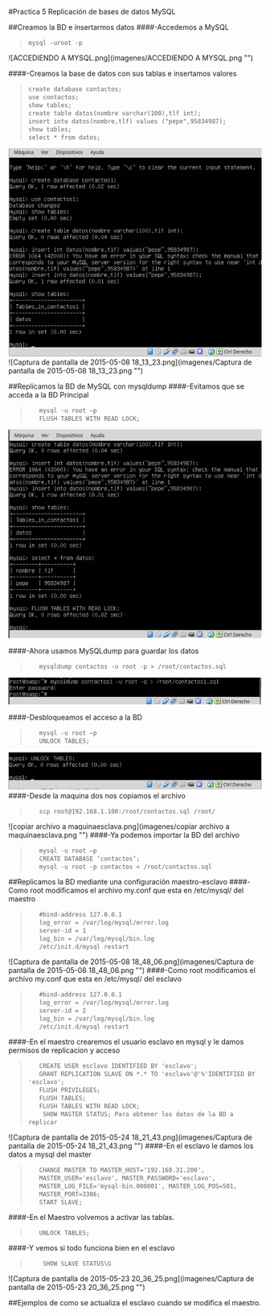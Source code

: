 ﻿#Practica 5 Replicación de bases de datos MySQL

##Creamos la BD e insertarmos datos
####-Accedemos a MySQL
>     mysql -uroot -p
![ACCEDIENDO A MYSQL.png](imagenes/ACCEDIENDO A MYSQL.png "")

####-Creamos la base de datos con sus tablas e insertamos valores
>     create database contactos;
>     use contactos;
>     show tables;
>     create table datos(nombre varchar(100),tlf int);
>     insert into datos(nombre,tlf) values ("pepe",95834987);
>     show tables;
>     select * from datos;
![CREACIONBD.png](imagenes/CREACIONBD.png "")
![Captura de pantalla de 2015-05-08 18_13_23.png](imagenes/Captura de pantalla de 2015-05-08 18_13_23.png "")

##Replicamos la BD de MySQL con mysqldump
####-Evitamos que se acceda a la BD Principal

>        mysql -u root –p
>        FLUSH TABLES WITH READ LOCK;
![bloqueo.png](imagenes/bloqueo.png "")

####-Ahora usamos MySQLdump para guardar los datos
>        mysqldump contactos -u root -p > /root/contactos.sql
![mysqldump.png](imagenes/mysqldump.png "")

####-Desbloqueamos el acceso a la BD 
>        mysql -u root –p
>        UNLOCK TABLES;
![desbloqueo.png](imagenes/desbloqueo.png "")
####-Desde la maquina dos nos copiamos el archivo

>        scp root@192.168.1.100:/root/contactos.sql /root/
![copiar archivo a maquinaesclava.png](imagenes/copiar archivo a maquinaesclava.png "")
####-Ya podemos importar la BD del archivo
>        mysql -u root –p
>        CREATE DATABASE ‘contactos’;
>        mysql -u root -p contactos < /root/contactos.sql


##Replicamos la BD mediante una configuración maestro-esclavo
####-Como root modificamos el archivo my.conf que esta en /etc/mysql/ del maestro

>        #bind-address 127.0.0.1
>        log_error = /var/log/mysql/error.log
>        server-id = 1
>        log_bin = /var/log/mysql/bin.log
>        /etc/init.d/mysql restart
![Captura de pantalla de 2015-05-08 18_48_06.png](imagenes/Captura de pantalla de 2015-05-08 18_48_06.png "")
####-Como root modificamos el archivo my.conf que esta en /etc/mysql/ del esclavo
>        #bind-address 127.0.0.1
>        log_error = /var/log/mysql/error.log
>        server-id = 2
>        log_bin = /var/log/mysql/bin.log
>        /etc/init.d/mysql restart

####-En el maestro crearemos el usuario esclavo en mysql y le damos permisos  de replicacion y acceso
>        CREATE USER esclavo IDENTIFIED BY 'esclavo';
>        GRANT REPLICATION SLAVE ON *.* TO 'esclavo'@'%'IDENTIFIED BY 'esclavo';
>        FLUSH PRIVILEGES;
>        FLUSH TABLES;
>        FLUSH TABLES WITH READ LOCK;
>         SHOW MASTER STATUS; Para obtener los datos de la BD a replicar
![Captura de pantalla de 2015-05-24 18_21_43.png](imagenes/Captura de pantalla de 2015-05-24 18_21_43.png "")
####-En el esclavo le damos los datos a mysql del master
>        CHANGE MASTER TO MASTER_HOST='192.168.31.200',
>        MASTER_USER='esclavo', MASTER_PASSWORD='esclavo',
>        MASTER_LOG_FILE='mysql-bin.000001', MASTER_LOG_POS=501,
>        MASTER_PORT=3306;
>        START SLAVE;

####-En el Maestro volvemos a activar las tablas.

>        UNLOCK TABLES;

####-Y vemos si todo funciona bien en el esclavo
>         SHOW SLAVE STATUS\G 
![Captura de pantalla de 2015-05-23 20_36_25.png](imagenes/Captura de pantalla de 2015-05-23 20_36_25.png "")

##Ejemplos de como se actualiza el esclavo cuando se modifica el maestro.


